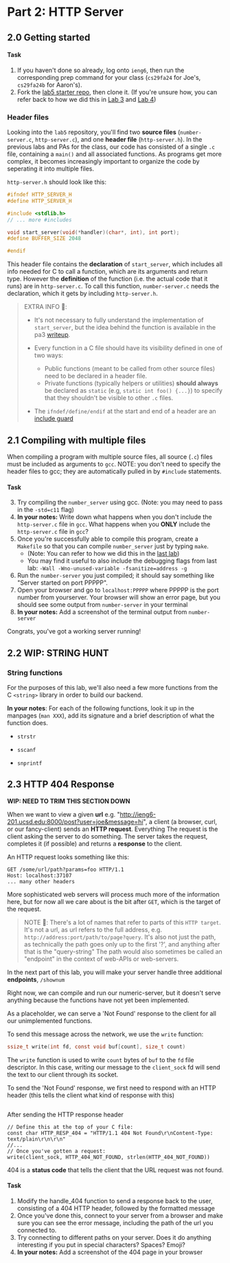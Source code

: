 # Part 2: HTTP Server

## 2.0 Getting started
#### Task

1. If you haven't done so already, log onto `ieng6`, then run the corresponding prep command for your class (`cs29fa24` for Joe's, `cs29fa24b` for Aaron's).
2. Fork the [lab5 starter repo](https://github.com/ucsd-cse29/lab5-starter), then clone it. (If you're unsure how, you can refer back to how we did this in
   [Lab 3](../week3/index.html#42---git-cli-commands) and [Lab 4](../week4/push-pa2-code.html#pushing-pa2-code-to-github-from-ieng6))

### Header files

Looking into the `lab5` repository, you'll find two **source files** (`number-server.c`, `http-server.c`), and one **header file** (`http-server.h`). 
In the previous labs and PAs for the class, our code has consisted of a single `.c` file, containing a `main()` and all associated functions.
As programs get more complex, it becomes increasingly important to organize the code by seperating it into multiple files.

`http-server.h` should look like this:
```c
#ifndef HTTP_SERVER_H
#define HTTP_SERVER_H

#include <stdlib.h>
// ... more #includes

void start_server(void(*handler)(char*, int), int port);
#define BUFFER_SIZE 2048

#endif
```

This header file contains the **declaration** of `start_server`, which includes all info needed for C to call a function, which are its arguments and return type. However the **definition** of the function 
(i.e. the actual code that it runs) are in `http-server.c`.
To call this function, `number-server.c` needs the declaration, which it gets by including `http-server.h`.

> EXTRA INFO 📝: 
> 
> - It's not necessary to fully understand the implementation of `start_server`, but the idea behind the function is available in the pa3 [writeup](https://github.com/ucsd-cse29/fa24/blob/main/src/pa/pa3/http-server.md).
> - Every function in a C file should have its visibility defined in one of two ways:
>     - Public functions (meant to be called from other source files) need to be declared in a header file.
>     - Private functions (typically helpers or utilities) **should always** be declared as `static` (e.g, `static int foo() {...}`) to specify that they shouldn't be visible to other `.c` files.
>
> - The `ifndef/define/endif` at the start and end of a header are an [include guard](https://en.wikipedia.org/wiki/Include_guard)

## 2.1 Compiling with multiple files

When compiling a program with multiple source files, all source (`.c`) files must be included as arguments to `gcc`. NOTE: you don't need to specify the header files to gcc; they are automatically
pulled in by `#include` statements.

#### Task

3. Try compiling the `number_server` using gcc. (Note: you may need to pass in the `-std=c11` flag)
4. **In your notes:** Write down what happens when you don't include the `http-server.c` file in `gcc`.  What happens when you **ONLY** include the `http-server.c` file in `gcc`? 
5. Once you're successfully able to compile this program, create a `Makefile` so that you can compile `number_server` just by typing `make`.
    - (Note: You can refer to how we did this in the [last lab](../week4/c-multifile-make.html#makefiles))
    - You may find it useful to also include the debugging flags from last lab: `-Wall -Wno-unused-variable -fsanitize=address -g`
6. Run the `number-server` you just compiled; it should say something like "Server started on port PPPPP".
7. Open your browser and go to `localhost:PPPPP` where PPPPP is the port number from yourserver. Your browser will show an error page, but you should see some output from `number-server` in your terminal 
8. **In your notes:** Add a screenshot of the terminal output from `number-server`

Congrats, you've got a working server running!

## 2.2 WIP: STRING HUNT

### String functions

For the purposes of this lab, we'll also need a few more functions from the C `<string>` library in order to build our backend.

**In your notes**: For each of the following functions, look it up in the manpages (`man XXX`), add its signature and a brief description of what the function does.

* `strstr`

* `sscanf`

* `snprintf`


## 2.3 HTTP 404 Response

**WIP: NEED TO TRIM THIS SECTION DOWN**

When we want to view a given **url** e.g. "http://ieng6-201.ucsd.edu:8000/post?user=joe&message=hi", a client (a browser, curl, or our fancy-client) sends an **HTTP request**. 
Everything 
The request is the client asking the server to do something. The server takes the request, completes it (if possible) and returns a **response** to the client.

An HTTP request looks something like this:
```
GET /some/url/path?params=foo HTTP/1.1
Host: localhost:37107
... many other headers
```

More sophisticated web servers will process much more of the information here, but for now all we care about is the bit after `GET`, which is the target of the request.

> NOTE 📝: There's a lot of names that refer to parts of this `HTTP target`.
> It's not a url, as url refers to the full address, e.g. `http://address:port/path/to/page?query`.
> It's also not just the path, as technically the path goes only up to the first '?', and anything after that is the "query-string"
> The path would also sometimes be called an "endpoint" in the context of web-APIs or web-servers.

In the next part of this lab, you will make your server handle three additional **endpoints**, `/shownum`

Right now, we can compile and run our numeric-server, but it doesn't serve anything because the functions have not yet been implemented. 

As a placeholder, we can serve a 'Not Found' response to the client for all our unimplemented functions.

To send this message across the network, we use the `write` function:
```c
ssize_t write(int fd, const void buf[count], size_t count)
```
The `write` function is used to write `count` bytes of `buf` to the `fd` file descriptor. In this case, writing our message to the `client_sock` fd will send the text to our client through its socket.

To send the 'Not Found' response, we first need to respond with an HTTP header (this tells the client what kind of response with this)
```

```

After sending the HTTP response header
```
// Define this at the top of your C file:
const char HTTP_RESP_404 = "HTTP/1.1 404 Not Found\r\nContent-Type: text/plain\r\n\r\n"
//...
// Once you've gotten a request:
write(client_sock, HTTP_404_NOT_FOUND, strlen(HTTP_404_NOT_FOUND))
```

404 is a **status code** that tells the client that the URL request was not found. 

#### Task
1. Modify the handle_404 function to send a response back to the user, consisting of a 404 HTTP header, followed by the formatted message
2. Once you've done this, connect to your server from a browser and make sure you can see the error message, including the path of the url you connected to.
3. Try connecting to different paths on your server. Does it do anything interesting if you put in special characters? Spaces? Emoji?
4. **In your notes:** Add a screenshot of the 404 page in your browser



